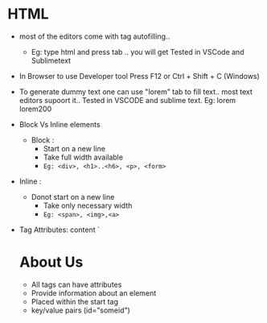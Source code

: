# HTML 
* most of the editors come with tag autofilling..
    * Eg: type html and press tab .. you will get <html> </html> 
Tested in VSCode and Sublimetext
* In Browser to use Developer tool Press F12 or Ctrl + Shift + C (Windows)
* To generate dummy text one can use "lorem" tab to fill text.. most text editors supoort it.. Tested in VSCODE and sublime text.
  Eg: lorem <tab>
      lorem200 <tab>
* Block Vs Inline elements
    * Block : 
        * Start on a new line
        * Take full width available
        * `Eg: <div>, <h1>..<h6>, <p>, <form>`
 * Inline : 
     * Donot start on a new line 
        * Take only necessary width 
        * `Eg: <span>, <img>,<a> `

* Tag Attributes: <tagname attributename="attributevalue">content</tagname>
	`<h1 title="My Company">About Us</h1>
	* All tags can have attributes
	* Provide information about an element
	* Placed within the start tag
	* key/value pairs (id="someid")
